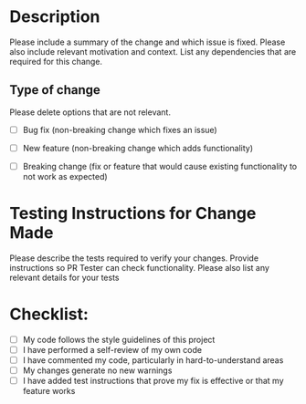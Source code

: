# Description

Please include a summary of the change and which issue is fixed. Please also include relevant motivation and context. List any dependencies that are required for this change.



## Type of change

Please delete options that are not relevant.

- [ ] Bug fix (non-breaking change which fixes an issue)
- [ ] New feature (non-breaking change which adds functionality)
- [ ] Breaking change (fix or feature that would cause existing functionality to not work as expected)


# Testing Instructions for Change Made

Please describe the tests required to verify your changes. Provide instructions so PR Tester can check functionality. Please also list any relevant details for your tests


# Checklist:

- [ ] My code follows the style guidelines of this project
- [ ] I have performed a self-review of my own code
- [ ] I have commented my code, particularly in hard-to-understand areas
- [ ] My changes generate no new warnings
- [ ] I have added test instructions that prove my fix is effective or that my feature works
